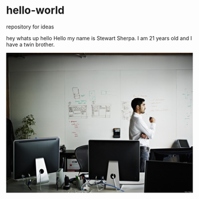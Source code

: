 # hello-world
repository for ideas

hey whats up hello
Hello my name is Stewart Sherpa. I am 21 years old and I have a twin brother.

![business man](/images/office.jpg)
